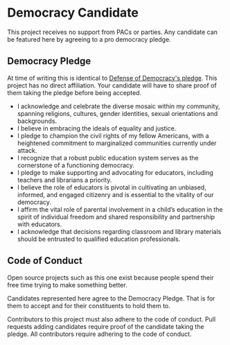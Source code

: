 # Democracy Candidate
This project receives no support from PACs or parties.  Any candidate can be featured here by agreeing to a pro democracy pledge.

## Democracy Pledge

At time of writing this is identical to [Defense of Democracy's pledge](https://defenseofdemocracy.org/pledge/).  This project has no direct affiliation.  Your candidate will have to share proof of them taking the pledge before being accepted.

* I acknowledge and celebrate the diverse mosaic within my community, spanning religions, cultures, gender identities, sexual orientations and backgrounds.
* I believe in embracing the ideals of equality and justice.
* I pledge to champion the civil rights of my fellow Americans, with a heightened commitment to marginalized communities currently under attack.
* I recognize that a robust public education system serves as the cornerstone of a functioning democracy.
* I pledge to make supporting and advocating for educators, including teachers and librarians a priority.
* I believe the role of educators is pivotal in cultivating an unbiased, informed, and engaged citizenry and is essential to the vitality of our democracy.
* I affirm the vital role of parental involvement in a child’s education in the spirit of individual freedom and shared responsibility and partnership with educators.
* I acknowledge that decisions regarding classroom and library materials should be entrusted to qualified education professionals.

## Code of Conduct

Open source projects such as this one exist because people spend their free time trying to make something better.

Candidates represented here agree to the Democracy Pledge.  That is for them to accept and for their constituents to hold them to.

Contributors to this project must also adhere to the code of conduct.  Pull requests adding candidates require proof of the candidate taking the pledge.  All contributors require adhering to the code of conduct.
